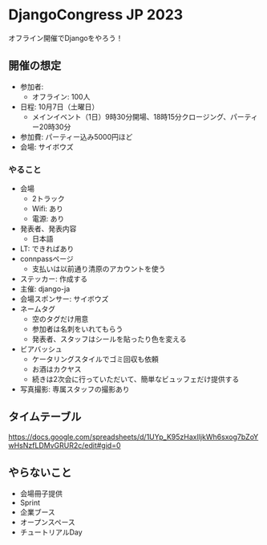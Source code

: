 # DjangoCongress JP 2023

オフライン開催でDjangoをやろう！

## 開催の想定

* 参加者:
    * オフライン: 100人
* 日程: 10月7日（土曜日）
    * メインイベント（1日）9時30分開場、18時15分クロージング、パーティー20時30分
* 参加費: パーティー込み5000円ほど
* 会場: サイボウズ

### やること

- 会場
    - 2トラック
    - Wifi: あり
    - 電源: あり
- 発表者、発表内容
    - 日本語
- LT: できればあり
- connpassページ
    - 支払いは以前通り清原のアカウントを使う
- ステッカー: 作成する
- 主催: django-ja
- 会場スポンサー: サイボウズ
- ネームタグ
    - 空のタグだけ用意
    - 参加者は名刺をいれてもらう
    - 発表者、スタッフはシールを貼ったり色を変える
- ビアバッシュ
    - ケータリングスタイルでゴミ回収も依頼
    - お酒はカクヤス
    - 続きは2次会に行っていただいて、簡単なビュッフェだけ提供する
- 写真撮影: 専属スタッフの撮影あり

## タイムテーブル

https://docs.google.com/spreadsheets/d/1UYp_K95zHaxIljkWh6sxog7bZoYwHsNzfLDMvGRUR2c/edit#gid=0

## やらないこと

* 会場冊子提供
* Sprint
* 企業ブース
* オープンスペース
* チュートリアルDay

